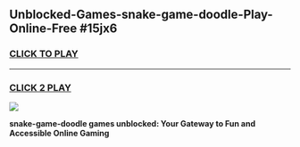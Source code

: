 
## Unblocked-Games-snake-game-doodle-Play-Online-Free #15jx6
<h3>
<a href="https://us.freeplayer.one?title=snake-game-doodle&ref=10M">CLICK TO PLAY</a></h3>
<hr>

<h3>
<a href="https://us.freeplayer.one?title=snake-game-doodle&ref=10M">CLICK 2 PLAY</a>
  
</h3>

<a href="https://us.freeplayer.one?title=snake-game-doodle&ref=10M"><img src="https://clearcache.store/games.png"></a>


**snake-game-doodle games unblocked: Your Gateway to Fun and Accessible Online Gaming**
